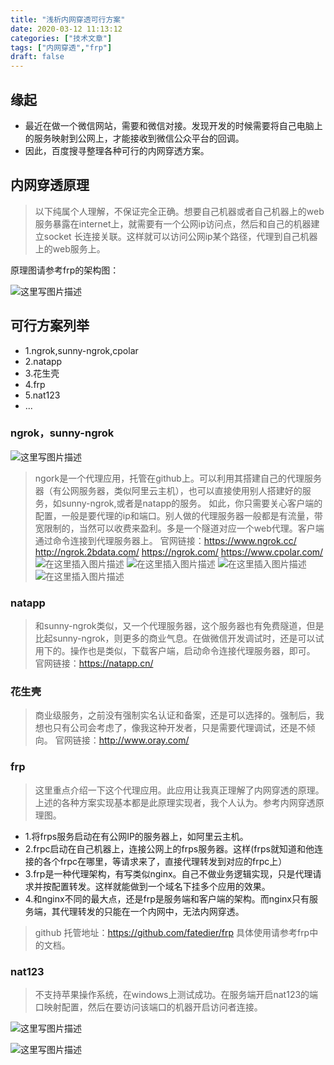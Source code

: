 ```yaml
---
title: "浅析内网穿透可行方案"
date: 2020-03-12 11:13:12
categories: ["技术文章"]
tags: ["内网穿透","frp"]
draft: false
---
```


## 缘起

* 最近在做一个微信网站，需要和微信对接。发现开发的时候需要将自己电脑上的服务映射到公网上，才能接收到微信公众平台的回调。
* 因此，百度搜寻整理各种可行的内网穿透方案。


## 内网穿透原理
> 以下纯属个人理解，不保证完全正确。想要自己机器或者自己机器上的web服务暴露在internet上，就需要有一个公网ip访问点，然后和自己的机器建立socket 长连接关联。这样就可以访问公网ip某个路径，代理到自己机器上的web服务上。

原理图请参考frp的架构图：

![这里写图片描述](https://imgconvert.csdnimg.cn/aHR0cDovL2ltZy5ibG9nLmNzZG4ubmV0LzIwMTcwNzAzMTEyOTQxNDU3?x-oss-process=image/format,png)



## 可行方案列举
* 1.ngrok,sunny-ngrok,cpolar
* 2.natapp
* 3.花生壳
* 4.frp
* 5.nat123
* ...

### ngrok，sunny-ngrok
![这里写图片描述](https://imgconvert.csdnimg.cn/aHR0cDovL2ltZy5ibG9nLmNzZG4ubmV0LzIwMTcwNzAzMTExNzIwMjM0?x-oss-process=image/format,png)

> ngork是一个代理应用，托管在github上。可以利用其搭建自己的代理服务器（有公网服务器，类似阿里云主机），也可以直接使用别人搭建好的服务，如sunny-ngrok,或者是natapp的服务。
> 如此，你只需要关心客户端的配置，一般是要代理的ip和端口。别人做的代理服务器一般都是有流量，带宽限制的，当然可以收费来盈利。多是一个隧道对应一个web代理。客户端通过命令连接到代理服务器上。
> 官网链接：https://www.ngrok.cc/   http://ngrok.2bdata.com/ https://ngrok.com/ https://www.cpolar.com/
> ![在这里插入图片描述](https://img-blog.csdnimg.cn/20191231114933834.png?x-oss-process=image/watermark,type_ZmFuZ3poZW5naGVpdGk,shadow_10,text_aHR0cHM6Ly9ibG9nLmNzZG4ubmV0L21nMDMyNA==,size_16,color_FFFFFF,t_70)
> ![在这里插入图片描述](https://img-blog.csdnimg.cn/20191231115058874.png?x-oss-process=image/watermark,type_ZmFuZ3poZW5naGVpdGk,shadow_10,text_aHR0cHM6Ly9ibG9nLmNzZG4ubmV0L21nMDMyNA==,size_16,color_FFFFFF,t_70)
> ![在这里插入图片描述](https://img-blog.csdnimg.cn/20191231115259450.png?x-oss-process=image/watermark,type_ZmFuZ3poZW5naGVpdGk,shadow_10,text_aHR0cHM6Ly9ibG9nLmNzZG4ubmV0L21nMDMyNA==,size_16,color_FFFFFF,t_70)
> ![在这里插入图片描述](https://img-blog.csdnimg.cn/2019123111462725.png?x-oss-process=image/watermark,type_ZmFuZ3poZW5naGVpdGk,shadow_10,text_aHR0cHM6Ly9ibG9nLmNzZG4ubmV0L21nMDMyNA==,size_16,color_FFFFFF,t_70)

### natapp
> 和sunny-ngrok类似，又一个代理服务器，这个服务器也有免费隧道，但是比起sunny-ngrok，则更多的商业气息。在做微信开发调试时，还是可以试用下的。操作也是类似，下载客户端，启动命令连接代理服务器，即可。
> 官网链接：https://natapp.cn/

### 花生壳
> 商业级服务，之前没有强制实名认证和备案，还是可以选择的。强制后，我想也只有公司会考虑了，像我这种开发者，只是需要代理调试，还是不倾向。
> 官网链接：http://www.oray.com/

### frp
> 这里重点介绍一下这个代理应用。此应用让我真正理解了内网穿透的原理。上述的各种方案实现基本都是此原理实现者，我个人认为。参考内网穿透原理图。

* 1.将frps服务启动在有公网IP的服务器上，如阿里云主机。
* 2.frpc启动在自己机器上，连接公网上的frps服务器。这样(frps就知道和他连接的各个frpc在哪里，等请求来了，直接代理转发到对应的frpc上）
* 3.frp是一种代理架构，有写类似nginx。自己不做业务逻辑实现，只是代理请求并按配置转发。这样就能做到一个域名下挂多个应用的效果。
* 4.和nginx不同的最大点，还是frp是服务端和客户端的架构。而nginx只有服务端，其代理转发的只能在一个内网中，无法内网穿透。

> github 托管地址：https://github.com/fatedier/frp
> 具体使用请参考frp中的文档。

### nat123
> 不支持苹果操作系统，在windows上测试成功。在服务端开启nat123的端口映射配置，然后在要访问该端口的机器开启访问者连接。

![这里写图片描述](https://imgconvert.csdnimg.cn/aHR0cDovL2ltZy5ibG9nLmNzZG4ubmV0LzIwMTcwNzAzMTcyMDM1MDk0?x-oss-process=image/format,png)

![这里写图片描述](https://imgconvert.csdnimg.cn/aHR0cDovL2ltZy5ibG9nLmNzZG4ubmV0LzIwMTcwNzAzMTcyMTQ2MjE3?x-oss-process=image/format,png)